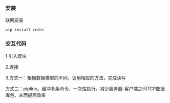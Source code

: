 ### 安装

联网安装 

```
pip install redis
```

### 交互代码

1.引入模块



2.连接



3.方式一：根据数据类型的不同，调用相应的方法，完成读写



方式二：pipline。缓冲多条命令，一次性执行，减少服务器-客户端之间TCP数据库包，从而提高效率

